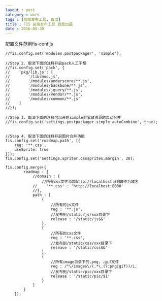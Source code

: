 ```yaml
---
layout : post
category : work
tags : [前端发布工具, 百度]
title : FIS 前端发布工具 百度出品
date : 2016-05-30
---
```


配置文件范例fis-conf.js

    //fis.config.set('modules.postpackager', 'simple');
    
    //Step 2. 取消下面的注释开启pack人工干预
    //fis.config.set('pack', {
    //    'pkg/lib.js': [
    //        '/lib/mod.js',
    //        '/modules/underscore/**.js',
    //        '/modules/backbone/**.js',
    //        '/modules/jquery/**.js',
    //        '/modules/vendor/**.js',
    //        '/modules/common/**.js'
    //    ]
    //});
    
    //Step 3. 取消下面的注释可以开启simple对零散资源的自动合并
    //fis.config.set('settings.postpackager.simple.autoCombine', true);
    
    
    //Step 4. 取消下面的注释开启图片合并功能
    fis.config.set('roadmap.path', [{
        reg: '**.css',
        useSprite: true
    }]);
    fis.config.set('settings.spriter.csssprites.margin', 20);
    
    fis.config.merge({
            roadmap : {
                //domain : {
                    //所有css文件添加http://localhost:8080作为域名
                //    '**.css' : 'http://localhost:8080'
                //},
                path : [
                    {
                        //所有的js文件
                        reg : '**.js',
                        //发布到/static/js/xxx目录下
                        release : '/static/js$&'
                    },
                    {
                        //所有的css文件
                        reg : '**.css',
                        //发布到/static/css/xxx目录下
                        release : '/static/css$&'
                    },
                    {
                        //所有image目录下的.png，.gif文件
                        reg : /^\/images\/(.*\.(?:png|gif))/i,
                        //发布到/static/pic/xxx目录下
                        release : '/static/pic/$1'
                    }
                ]
            }
        });
